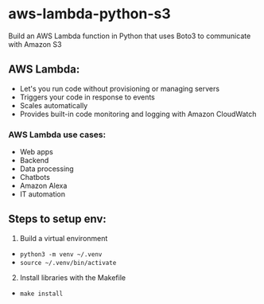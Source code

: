 # aws-lambda-python-s3
Build an AWS Lambda function in Python that uses Boto3 to communicate with Amazon S3

## AWS Lambda:
- Let's you run code without provisioning or managing servers
- Triggers your code in response to events
- Scales automatically
- Provides built-in code monitoring and logging with Amazon CloudWatch

### AWS Lambda use cases:
- Web apps
- Backend
- Data processing
- Chatbots
- Amazon Alexa
- IT automation

## Steps to setup env:
1. Build a virtual environment
- `python3 -m venv ~/.venv`
- `source ~/.venv/bin/activate`

2. Install libraries with the Makefile
- `make install`